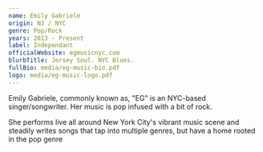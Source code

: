 ```yaml
---
name: Emily Gabriele
origin: NJ / NYC
genre: Pop/Rock
years: 2013 - Present
label: Independant
officialWebsite: egmusicnyc.com
blurbTitle: Jersey Soul. NYC Blues.
fullBio: media/eg-music-bio.pdf
logo: media/eg-music-logo.pdf
---
```


Emily Gabriele, commonly known as, "EG" is an NYC-based singer/songwriter. Her music is pop infused with a bit of rock.

She performs live all around New York City's vibrant music scene and steadily writes songs that tap into multiple genres, but have a home rooted in the pop genre
